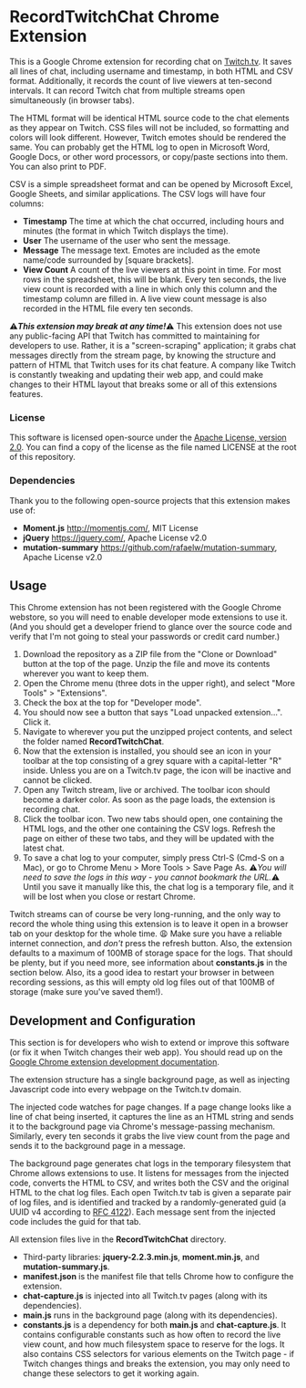 # RecordTwitchChat Chrome Extension

This is a Google Chrome extension for recording chat on [Twitch.tv](https://www.twitch.tv/). It saves all lines of chat, including username and timestamp, in both HTML and CSV format. Additionally, it records the count of live viewers at ten-second intervals. It can record Twitch chat from multiple streams open simultaneously (in browser tabs).

The HTML format will be identical HTML source code to the chat elements as they appear on Twitch. CSS files will not be included, so formatting and colors will look different. However, Twitch emotes should be rendered the same. You can probably get the HTML log to open in Microsoft Word, Google Docs, or other word processors, or copy/paste sections into them. You can also print to PDF.

CSV is a simple spreadsheet format and can be opened by Microsoft Excel, Google Sheets, and similar applications. The CSV logs will have four columns:
- **Timestamp** The time at which the chat occurred, including hours and minutes (the format in which Twitch displays the time).
- **User** The username of the user who sent the message.
- **Message** The message text. Emotes are included as the emote name/code surrounded by [square brackets].
- **View Count** A count of the live viewers at this point in time. For most rows in the spreadsheet, this will be blank. Every ten seconds, the live view count is recorded with a line in which only this column and the timestamp column are filled in. A live view count message is also recorded in the HTML file every ten seconds.

:warning:**_This extension may break at any time!_**:warning: This extension does not use any public-facing API that Twitch has committed to maintaining for developers to use. Rather, it is a "screen-scraping" application; it grabs chat messages directly from the stream page, by knowing the structure and pattern of HTML that Twitch uses for its chat feature. A company like Twitch is constantly tweaking and updating their web app, and could make changes to their HTML layout that breaks some or all of this extensions features.

### License
This software is licensed open-source under the [Apache License, version 2.0](https://www.apache.org/licenses/LICENSE-2.0). You can find a copy of the license as the file named LICENSE at the root of this repository.

### Dependencies
Thank you to the following open-source projects that this extension makes use of:
- **Moment.js** http://momentjs.com/, MIT License
- **jQuery** https://jquery.com/, Apache License v2.0
- **mutation-summary** https://github.com/rafaelw/mutation-summary, Apache License v2.0

## Usage
This Chrome extension has not been registered with the Google Chrome webstore, so you will need to enable developer mode extensions to use it. (And you should get a developer friend to glance over the source code and verify that I'm not going to steal your passwords or credit card number.)

1. Download the repository as a ZIP file from the "Clone or Download" button at the top of the page. Unzip the file and move its contents wherever you want to keep them.
2. Open the Chrome menu (three dots in the upper right), and select "More Tools" > "Extensions".
3. Check the box at the top for "Developer mode".
4. You should now see a button that says "Load unpacked extension...". Click it.
5. Navigate to wherever you put the unzipped project contents, and select the folder named **RecordTwitchChat**.
6. Now that the extension is installed, you should see an icon in your toolbar at the top consisting of a grey square with a capital-letter "R" inside. Unless you are on a Twitch.tv page, the icon will be inactive and cannot be clicked.
6. Open any Twitch stream, live or archived. The toolbar icon should become a darker color. As soon as the page loads, the extension is recording chat.
7. Click the toolbar icon. Two new tabs should open, one containing the HTML logs, and the other one containing the CSV logs. Refresh the page on either of these two tabs, and they will be updated with the latest chat.
8. To save a chat log to your computer, simply press Ctrl-S (Cmd-S on a Mac), or go to Chrome Menu > More Tools > Save Page As. :warning:_You will need to save the logs in this way - you cannot bookmark the URL._:warning: Until you save it manually like this, the chat log is a temporary file, and it will be lost when you close or restart Chrome.

Twitch streams can of course be very long-running, and the only way to record the whole thing using this extension is to leave it open in a browser tab on your desktop for the whole time. :weary: Make sure you have a reliable internet connection, and _don't_ press the refresh button. Also, the extension defaults to a maximum of 100MB of storage space for the logs. That should be plenty, but if you need more, see information about **constants.js** in the section below. Also, its a good idea to restart your browser in between recording sessions, as this will empty old log files out of that 100MB of storage (make sure you've saved them!).

## Development and Configuration

This section is for developers who wish to extend or improve this software (or fix it when Twitch changes their web app). You should read up on the [Google Chrome extension development documentation](https://developer.chrome.com/extensions/devguide).

The extension structure has a single background page, as well as injecting Javascript code into every webpage on the Twitch.tv domain.

The injected code watches for page changes. If a page change looks like a line of chat being inserted, it captures the line as an HTML string and sends it to the background page via Chrome's message-passing mechanism. Similarly, every ten seconds it grabs the live view count from the page and sends it to the background page in a message.

The background page generates chat logs in the temporary filesystem that Chrome allows extensions to use. It listens for messages from the injected code, converts the HTML to CSV, and writes both the CSV and the original HTML to the chat log files. Each open Twitch.tv tab is given a separate pair of log files, and is identified and tracked by a randomly-generated guid (a UUID v4 according to [RFC 4122](https://tools.ietf.org/html/rfc4122.html)). Each message sent from the injected code includes the guid for that tab.

All extension files live in the **RecordTwitchChat** directory.
- Third-party libraries: **jquery-2.2.3.min.js**, **moment.min.js**, and **mutation-summary.js**.
- **manifest.json** is the manifest file that tells Chrome how to configure the extension.
- **chat-capture.js** is injected into all Twitch.tv pages (along with its dependencies).
- **main.js** runs in the background page (along with its dependencies).
- **constants.js** is a dependency for both **main.js** and **chat-capture.js**. It contains configurable constants such as how often to record the live view count, and how much filesystem space to reserve for the logs. It also contains CSS selectors for various elements on the Twitch page - if Twitch changes things and breaks the extension, you may only need to change these selectors to get it working again.
